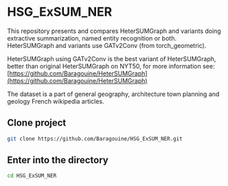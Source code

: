 # HSG_ExSUM_NER
This repository presents and compares HeterSUMGraph and variants doing extractive summarization, named entity recognition or both.  
HeterSUMGraph and variants use GATv2Conv (from torch_geometric).  

HeterSUMGraph using GATv2Conv is the best variant of HeterSUMGraph, better than original HeterSUMGraph on NYT50, for more information
see: [https://github.com/Baragouine/HeterSUMGraph](https://github.com/Baragouine/HeterSUMGraph)

The dataset is a part of general geography, architecture town planning and geology French wikipedia articles.

## Clone project
```bash
git clone https://github.com/Baragouine/HSG_ExSUM_NER.git
```

## Enter into the directory
```bash
cd HSG_ExSUM_NER
```

